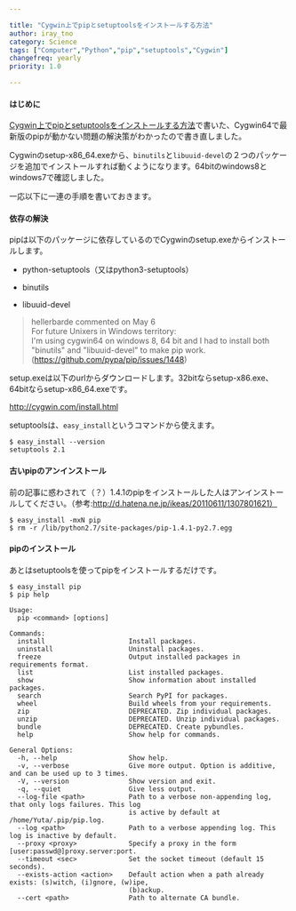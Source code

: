 ```yaml
---

title: "Cygwin上でpipとsetuptoolsをインストールする方法"
author: iray_tno
category: Science
tags: ["Computer","Python","pip","setuptools","Cygwin"]
changefreq: yearly
priority: 1.0

---
```



#### はじめに

[Cygwin上でpipとsetuptoolsをインストールする方法](./2014-03-04_01_how_to_install_pip_and_setuptools)で書いた、Cygwin64で最新版のpipが動かない問題の解決策がわかったので書き直しました。

Cygwinのsetup-x86_64.exeから、`binutils`と`libuuid-devel`の２つのパッケージを追加でインストールすれば動くようになります。64bitのwindows8とwindows7で確認しました。

一応以下に一連の手順を書いておきます。

<!-- headline -->

#### 依存の解決

pipは以下のパッケージに依存しているのでCygwinのsetup.exeからインストールします。

- python-setuptools（又はpython3-setuptools）

- binutils

- libuuid-devel

>hellerbarde commented on May 6  
>For future Unixers in Windows territory:  
>I'm using cygwin64 on windows 8, 64 bit and I had to install both "binutils" and "libuuid-devel" to make pip work.  
>(https://github.com/pypa/pip/issues/1448)

setup.exeは以下のurlからダウンロードします。32bitならsetup-x86.exe、64bitならsetup-x86_64.exeです。

http://cygwin.com/install.html

setuptoolsは、`easy_install`というコマンドから使えます。

```plain
$ easy_install --version
setuptools 2.1
```

#### 古いpipのアンインストール

前の記事に惑わされて（？）1.4.1のpipをインストールした人はアンインストールしてください。（参考:http://d.hatena.ne.jp/ikeas/20110611/1307801621）

```plain
$ easy_install -mxN pip
$ rm -r /lib/python2.7/site-packages/pip-1.4.1-py2.7.egg
```

#### pipのインストール

あとはsetuptoolsを使ってpipをインストールするだけです。

```plain
$ easy_install pip
$ pip help

Usage:
  pip <command> [options]

Commands:
  install                     Install packages.
  uninstall                   Uninstall packages.
  freeze                      Output installed packages in requirements format.
  list                        List installed packages.
  show                        Show information about installed packages.
  search                      Search PyPI for packages.
  wheel                       Build wheels from your requirements.
  zip                         DEPRECATED. Zip individual packages.
  unzip                       DEPRECATED. Unzip individual packages.
  bundle                      DEPRECATED. Create pybundles.
  help                        Show help for commands.

General Options:
  -h, --help                  Show help.
  -v, --verbose               Give more output. Option is additive, and can be used up to 3 times.
  -V, --version               Show version and exit.
  -q, --quiet                 Give less output.
  --log-file <path>           Path to a verbose non-appending log, that only logs failures. This log
                              is active by default at /home/Yuta/.pip/pip.log.
  --log <path>                Path to a verbose appending log. This log is inactive by default.
  --proxy <proxy>             Specify a proxy in the form [user:passwd@]proxy.server:port.
  --timeout <sec>             Set the socket timeout (default 15 seconds).
  --exists-action <action>    Default action when a path already exists: (s)witch, (i)gnore, (w)ipe,
                              (b)ackup.
  --cert <path>               Path to alternate CA bundle.
```
